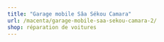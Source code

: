 ```yaml
---
title: "Garage mobile Sâa Sékou Camara"
url: /macenta/garage-mobile-saa-sekou-camara-2/
shop: réparation de voitures
---
```

